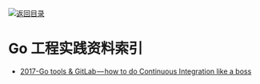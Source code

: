[![返回目录](https://parg.co/UGo)](https://github.com/wxyyxc1992/Awesome-Reference) 


# Go 工程实践资料索引

* [2017-Go tools & GitLab — how to do Continuous Integration like a boss](https://parg.co/U5Z)
